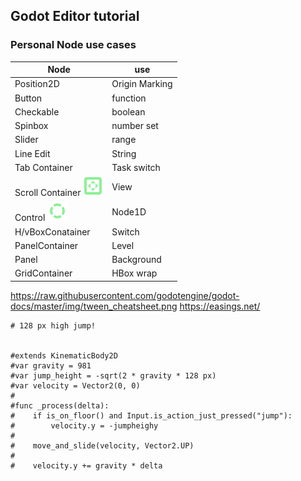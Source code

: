 ## Godot Editor tutorial

### Personal Node use cases

Node | use
--- | ---
Position2D | Origin Marking
Button | function
Checkable | boolean
Spinbox | number set
Slider | range
Line Edit | String
Tab Container | Task switch
Scroll Container ![icon](https://raw.githubusercontent.com/godotengine/godot/master/editor/icons/ScrollContainer.svg) | View
Control ![icon](https://raw.githubusercontent.com/godotengine/godot/master/editor/icons/Control.svg) | Node1D
H/vBoxConatainer | Switch
PanelContainer | Level
Panel | Background
GridContainer | HBox wrap

<https://raw.githubusercontent.com/godotengine/godot-docs/master/img/tween_cheatsheet.png>
<https://easings.net/>

```
# 128 px high jump!


#extends KinematicBody2D
#var gravity = 981
#var jump_height = -sqrt(2 * gravity * 128 px)
#var velocity = Vector2(0, 0)
#
#func _process(delta):
#    if is_on_floor() and Input.is_action_just_pressed("jump"):
#        velocity.y = -jumpheighy
#
#    move_and_slide(velocity, Vector2.UP)
#
#    velocity.y += gravity * delta
```
